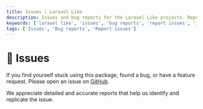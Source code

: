 ```yaml
---
title: Issues | Laravel Like
description: Issues and bug reports for the Laravel Like projects. Report issues and bugs for the Laravel Like projects. Get the list of all issues available in the Laravel Like projects.
keywords: ['laravel like', 'issues', 'bug reports', 'report issues', 'issues for laravel like']
tags: ['Issues', 'Bug reports', 'Report issues']
---
```


# 📢 Issues

If you find yourself stuck using this package, found a bug, or have a feature request. Please open an issue on [GitHub](https://github.com/cslant/laravel-like/issues).

We appreciate detailed and accurate reports that help us identify and replicate the issue.

